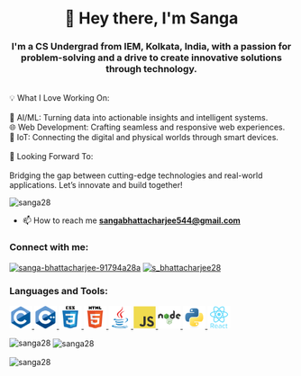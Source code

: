 <h1 align="center">👋 Hey there, I'm Sanga</h1>
<h3 align="center">I'm a CS Undergrad from IEM, Kolkata, India, with a passion for problem-solving and a drive to create innovative solutions through technology.</h3>
  <p align="left">
<br>
💡 What I Love Working On:
<br>
<br>
🧠 AI/ML: Turning data into actionable insights and intelligent systems.
  <br>
🌐 Web Development: Crafting seamless and responsive web experiences.
  <br>
🤖 IoT: Connecting the digital and physical worlds through smart devices.
  <br>
  <br>
🚀 Looking Forward To:
  <br>
    <br>
Bridging the gap between cutting-edge technologies and real-world applications. Let’s innovate and build together! </p>


<p align="left"> <img src="https://komarev.com/ghpvc/?username=sanga28&label=Profile%20views&color=0e75b6&style=flat" alt="sanga28" /> </p>

- 📫 How to reach me **sangabhattacharjee544@gmail.com**

<h3 align="left">Connect with me:</h3>
<p align="left">
<a href="https://linkedin.com/in/sanga-bhattacharjee-91794a28a" target="blank"><img align="center" src="https://raw.githubusercontent.com/rahuldkjain/github-profile-readme-generator/master/src/images/icons/Social/linked-in-alt.svg" alt="sanga-bhattacharjee-91794a28a" height="30" width="40" /></a>
<a href="https://instagram.com/s_bhattacharjee28" target="blank"><img align="center" src="https://raw.githubusercontent.com/rahuldkjain/github-profile-readme-generator/master/src/images/icons/Social/instagram.svg" alt="s_bhattacharjee28" height="30" width="40" /></a>
</p>

<h3 align="left">Languages and Tools:</h3>
<p align="left"> <a href="https://www.cprogramming.com/" target="_blank" rel="noreferrer"> <img src="https://raw.githubusercontent.com/devicons/devicon/master/icons/c/c-original.svg" alt="c" width="40" height="40"/> </a> <a href="https://www.w3schools.com/cpp/" target="_blank" rel="noreferrer"> <img src="https://raw.githubusercontent.com/devicons/devicon/master/icons/cplusplus/cplusplus-original.svg" alt="cplusplus" width="40" height="40"/> </a> <a href="https://www.w3schools.com/css/" target="_blank" rel="noreferrer"> <img src="https://raw.githubusercontent.com/devicons/devicon/master/icons/css3/css3-original-wordmark.svg" alt="css3" width="40" height="40"/> </a> <a href="https://www.w3.org/html/" target="_blank" rel="noreferrer"> <img src="https://raw.githubusercontent.com/devicons/devicon/master/icons/html5/html5-original-wordmark.svg" alt="html5" width="40" height="40"/> </a> <a href="https://www.java.com" target="_blank" rel="noreferrer"> <img src="https://raw.githubusercontent.com/devicons/devicon/master/icons/java/java-original.svg" alt="java" width="40" height="40"/> </a> <a href="https://developer.mozilla.org/en-US/docs/Web/JavaScript" target="_blank" rel="noreferrer"> <img src="https://raw.githubusercontent.com/devicons/devicon/master/icons/javascript/javascript-original.svg" alt="javascript" width="40" height="40"/> </a> <a href="https://nodejs.org" target="_blank" rel="noreferrer"> <img src="https://raw.githubusercontent.com/devicons/devicon/master/icons/nodejs/nodejs-original-wordmark.svg" alt="nodejs" width="40" height="40"/> </a> <a href="https://www.python.org" target="_blank" rel="noreferrer"> <img src="https://raw.githubusercontent.com/devicons/devicon/master/icons/python/python-original.svg" alt="python" width="40" height="40"/> </a> <a href="https://reactjs.org/" target="_blank" rel="noreferrer"> <img src="https://raw.githubusercontent.com/devicons/devicon/master/icons/react/react-original-wordmark.svg" alt="react" width="40" height="40"/> </a> </p>

<p><img align="left" src="https://github-readme-stats.vercel.app/api/top-langs?username=sanga28&show_icons=true&locale=en&layout=compact" alt="sanga28" /></p>

<p>&nbsp;<img align="center" src="https://github-readme-stats.vercel.app/api?username=sanga28&show_icons=true&locale=en" alt="sanga28" /></p>

<p><img align="center" src="https://github-readme-streak-stats.herokuapp.com/?user=sanga28&" alt="sanga28" /></p>
